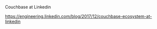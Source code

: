 Couchbase at Linkedin

https://engineering.linkedin.com/blog/2017/12/couchbase-ecosystem-at-linkedin
